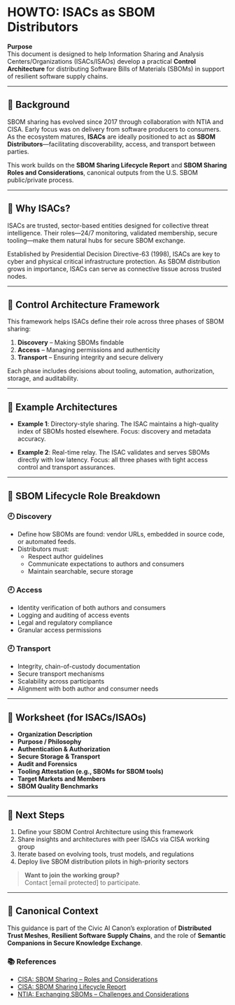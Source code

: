 # HOWTO: ISACs as SBOM Distributors

**Purpose**  
This document is designed to help Information Sharing and Analysis Centers/Organizations (ISACs/ISAOs) develop a practical **Control Architecture** for distributing Software Bills of Materials (SBOMs) in support of resilient software supply chains.

---

## 🔹 Background

SBOM sharing has evolved since 2017 through collaboration with NTIA and CISA. Early focus was on delivery from software producers to consumers. As the ecosystem matures, **ISACs** are ideally positioned to act as **SBOM Distributors**—facilitating discoverability, access, and transport between parties.

This work builds on the **SBOM Sharing Lifecycle Report** and **SBOM Sharing Roles and Considerations**, canonical outputs from the U.S. SBOM public/private process.

---

## 🔹 Why ISACs?

ISACs are trusted, sector-based entities designed for collective threat intelligence. Their roles—24/7 monitoring, validated membership, secure tooling—make them natural hubs for secure SBOM exchange.

Established by Presidential Decision Directive-63 (1998), ISACs are key to cyber and physical critical infrastructure protection. As SBOM distribution grows in importance, ISACs can serve as connective tissue across trusted nodes.

---

## 🔹 Control Architecture Framework

This framework helps ISACs define their role across three phases of SBOM sharing:

1. **Discovery** – Making SBOMs findable  
2. **Access** – Managing permissions and authenticity  
3. **Transport** – Ensuring integrity and secure delivery

Each phase includes decisions about tooling, automation, authorization, storage, and auditability.

---

## 🔹 Example Architectures

- **Example 1**: Directory-style sharing. The ISAC maintains a high-quality index of SBOMs hosted elsewhere. Focus: discovery and metadata accuracy.

- **Example 2**: Real-time relay. The ISAC validates and serves SBOMs directly with low latency. Focus: all three phases with tight access control and transport assurances.

---

## 🔹 SBOM Lifecycle Role Breakdown

### 🕘️ Discovery
- Define how SBOMs are found: vendor URLs, embedded in source code, or automated feeds.
- Distributors must:
  - Respect author guidelines
  - Communicate expectations to authors and consumers
  - Maintain searchable, secure storage

### 🕘️ Access
- Identity verification of both authors and consumers
- Logging and auditing of access events
- Legal and regulatory compliance
- Granular access permissions

### 🕘️ Transport
- Integrity, chain-of-custody documentation
- Secure transport mechanisms
- Scalability across participants
- Alignment with both author and consumer needs

---

## 🔹 Worksheet (for ISACs/ISAOs)

- **Organization Description**  
- **Purpose / Philosophy**  
- **Authentication & Authorization**  
- **Secure Storage & Transport**  
- **Audit and Forensics**  
- **Tooling Attestation (e.g., SBOMs for SBOM tools)**  
- **Target Markets and Members**  
- **SBOM Quality Benchmarks**  

---

## 🔹 Next Steps

1. Define your SBOM Control Architecture using this framework  
2. Share insights and architectures with peer ISACs via CISA working group  
3. Iterate based on evolving tools, trust models, and regulations  
4. Deploy live SBOM distribution pilots in high-priority sectors

> **Want to join the working group?**  
Contact [email protected] to participate.

---

## 🔮 Canonical Context

This guidance is part of the Civic AI Canon’s exploration of **Distributed Trust Meshes**, **Resilient Software Supply Chains**, and the role of **Semantic Companions in Secure Knowledge Exchange**.

### 📚 References

- [CISA: SBOM Sharing – Roles and Considerations](https://www.cisa.gov/resources-tools/resources/sbom-sharing-roles-and-considerations)
- [CISA: SBOM Sharing Lifecycle Report](https://www.cisa.gov/resources-tools/resources/software-bill-materials-sbom-sharing-lifecycle-report)
- [NTIA: Exchanging SBOMs – Challenges and Considerations](https://www.ntia.gov/sites/default/files/publications/ntia_sbom_sharing_exchanging_sboms-10feb2021_0.pdf)

